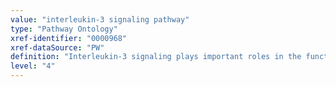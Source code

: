 ```yaml
---
value: "interleukin-3 signaling pathway"
type: "Pathway Ontology"
xref-identifier: "0000968"
xref-dataSource: "PW"
definition: "Interleukin-3 signaling plays important roles in the function of hematopoietic cells."
level: "4"
---
```

